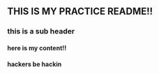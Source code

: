 ## THIS IS MY PRACTICE README!!
### this is a sub header
#### here is my content!!
#### hackers be hackin
